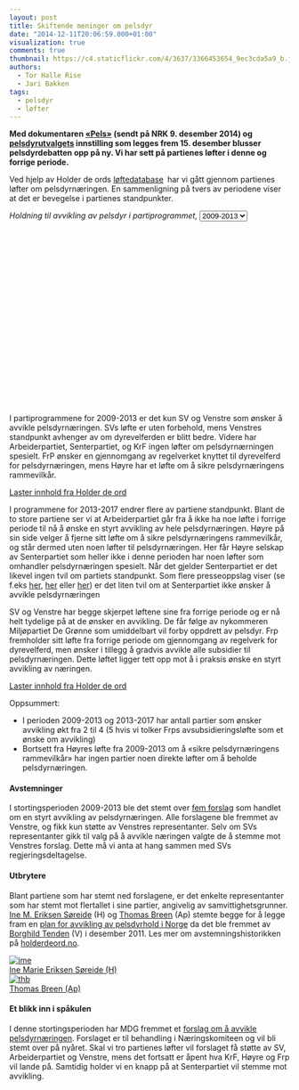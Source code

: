 ```yaml
---
layout: post
title: Skiftende meninger om pelsdyr
date: "2014-12-11T20:06:59.000+01:00"
visualization: true
comments: true
thumbnail: https://c4.staticflickr.com/4/3637/3366453654_9ec3cda5a9_b.jpg
authors:
  - Tor Halle Rise
  - Jari Bakken
tags:
  - pelsdyr
  - løfter
---
```


**Med dokumentaren [«Pels»](http://tv.nrk.no/serie/brennpunkt/MDUP11001814/09-12-2014) (sendt på NRK 9. desember 2014) og [pelsdyrutvalgets](http://www.regjeringen.no/nb/dep/lmd/tema/dyr/utvalg-som-skal-gjennomga-pelsdyrnaringe.html?id=74880...) innstilling som legges frem 15. desember blusser pelsdyrdebatten opp på ny. Vi har sett på partienes løfter i denne og forrige periode.**

Ved hjelp av Holder de ords [løftedatabase](https://www.holderdeord.no/promises) har vi gått gjennom partienes løfter om pelsdyrnæringen. En sammenligning på tvers av periodene viser at det er bevegelse i partienes standpunkter.

<div id="pelsdyr-meninger-vis">
  <em>Holdning til avvikling av pelsdyr i partiprogrammet, <select><option>2009-2013</option><option>2013-2017</option></select></em>
  <div class="gfx"></div>
  <div style="clear: both;"></div>
</div>

I partiprogrammene for 2009-2013 er det kun SV og Venstre som ønsker å avvikle pelsdyrnæringen. SVs løfte er uten forbehold, mens Venstres standpunkt avhenger av om dyrevelferden er blitt bedre. Videre har Arbeiderpartiet, Senterpartiet, og KrF ingen løfter om pelsdyrnærningen spesielt. FrP ønsker en gjennomgang av regelverket knyttet til dyrevelferd for pelsdyrnæringen, mens Høyre har et løfte om å sikre pelsdyrnæringens rammevilkår.

<a class="hdo-promises-widget" data-promises="2709,4613,806,4614,4395" href="http://www.holderdeord.no/">Laster innhold fra Holder de ord</a>

I programmene for 2013-2017 endrer flere av partiene standpunkt. Blant de to store partiene ser vi at Arbeiderpartiet går fra å ikke ha noe løfte i forrige periode til nå å ønske en styrt avvikling av hele pelsdyrnæringen. Høyre på sin side velger å fjerne sitt løfte om å sikre pelsdyrnæringens rammevilkår, og står dermed uten noen løfter til pelsdyrnæringen. Her får Høyre selskap av Senterpartiet som heller ikke i denne perioden har noen løfter som omhandler pelsdyrnæringen spesielt. Når det gjelder Senterpartiet er det likevel ingen tvil om partiets standpunkt. Som flere presseoppslag viser (se f.eks [her](http://www.nationen.no/tunmedia/sp-uaktuelt-a-avvikle-pelsdyroppdrett/ ), [her](http://www.nrk.no/norge/sp-ville-frede-pelsdyrbransjen-1.8364543) eller [her](http://www.nrk.no/ytring/derfor-gar-jeg-i-pels-1.12092487)) er det liten tvil om at Senterpartiet ikke ønsker å avvikle pelsdyrnæringen

SV og Venstre har begge skjerpet løftene sine fra forrige periode og er nå helt tydelige på at de ønsker en avvikling. De får følge av nykommeren Miljøpartiet De Grønne som umiddelbart vil forby oppdrett av pelsdyr. Frp fremholder sitt løfte fra forrige periode om gjennomgang av regelverk for dyrevelferd, men ønsker i tillegg å gradvis avvikle alle subsidier til pelsdyrnæringen. Dette løftet ligger tett opp mot å i praksis ønske en styrt avvikling av næringen.

<a class="hdo-promises-widget" data-promises="9977,8613,8615,11486,6989,11732,11733,11967" href="http://www.holderdeord.no/">Laster innhold fra Holder de ord</a>

Oppsummert:

- I perioden 2009-2013 og 2013-2017 har antall partier som ønsker avvikling økt fra 2 til 4 (5 hvis vi tolker Frps avsubsidieringsløfte som et ønske om avvikling)
- Bortsett fra Høyres løfte fra 2009-2013 om å «sikre pelsdyrnæringens rammevilkår» har ingen partier noen direkte løfter om å beholde pelsdyrnæringen.

#### Avstemninger

I stortingsperioden 2009-2013 ble det stemt over [fem forslag](https://www.holderdeord.no/issues/50-avvikle-pelsdyrnaeringen) som handlet om en styrt avvikling av pelsdyrnæringen. Alle forslagene ble fremmet av Venstre, og fikk kun støtte av Venstres representanter. Selv om SVs representanter gikk til valg på å avvikle næringen valgte de å stemme mot Venstres forslag. Dette må vi anta at hang sammen med SVs regjeringsdeltagelse.

#### Utbrytere

Blant partiene som har stemt ned forslagene, er det enkelte representanter som har stemt mot flertallet i sine partier, angivelig av samvittighetsgrunner. [Ine M. Eriksen Søreide](https://www.holderdeord.no/representatives/ime) (H) og [Thomas Breen](https://www.holderdeord.no/representatives/thb) (Ap) stemte begge for å legge fram en [plan for avvikling av pelsdyrhold i Norge](http://www.holderdeord.no/votes/1323881010ne) da det ble fremmet av [Borghild Tenden](https://www.holderdeord.no/representatives/bt) (V) i desember 2011. Les mer om avstemningshistorikken på [holderdeord.no](https://www.holderdeord.no/issues/50-avvikle-pelsdyrnaeringen).

<div class="representative">
  <a href="https://www.holderdeord.no/representatives/ime">
    <img src="https://www.holderdeord.no/api/representatives/ime/image?version=medium" alt="ime" />
    <figcaption>Ine Marie Eriksen Søreide (H)</figcaption>
  </a>
</div>

<div class="representative">
  <a href="https://www.holderdeord.no/representatives/thb">
    <img src="https://www.holderdeord.no/api/representatives/thb/image?version=medium" alt="thb" />
    <figcaption>Thomas Breen (Ap)</figcaption>
  </a>
</div>

<div style="clear: both;"></div>

#### Et blikk inn i spåkulen

I denne stortingsperioden har MDG fremmet et [forslag om å avvikle pelsdyrnæringen](https://www.stortinget.no/no/Saker-og-publikasjoner/Saker/Sak/?p=61168). Forslaget er til behandling i Næringskomiteen og vil bli stemt over på nyåret. Skal vi tro partienes løfter vil forslaget få støtte av SV, Arbeiderpartiet og Venstre, mens det fortsatt er åpent hva KrF, Høyre og Frp vil lande på. Samtidig holder vi en knapp på at Senterpartiet vil stemme mot avvikling.

<script src="https://www.holderdeord.no/widgets"></script>

<style>
#pelsdyr-meninger-vis {
  min-height: 350px;
}

#pelsdyr-meninger-vis .gfx {
  text-align: center;
  padding: 1rem;
}

#pelsdyr-meninger-vis .position {
  width: 33%;
  float: right;

  border-right: 1px solid #eee;
}

#pelsdyr-meninger-vis .position img {
    display: block;
    margin-left: auto;
    margin-right: auto;
}

.skiftende-meninger-om-pelsdyr .representative {
  font-size: 0.9rem;
  width: 50%;
  float: left;
  padding: 2rem;
  border-radius: 40px;
}

</style>

